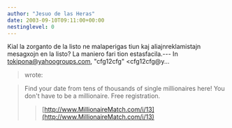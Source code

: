 ```yaml
---
author: "Jesuo de las Heras"
date: 2003-09-10T09:11:00+00:00
nestinglevel: 0
---
```

Kial la zorganto de la listo ne malaperigas tiun kaj aliajnreklamistajn mesagxojn en la listo? La maniero fari tion estasfacila.---
 In [tokipona@yahoogroups.com](mailto://tokipona@yahoogroups.com), "cfg12cfg" <cfg12cfg@y...
> wrote:

> Find your date from tens of thousands of single millionaires here!
> You don't have to be a millionaire. Free registration.
>> [http://www.MillionaireMatch.com/i/13](http://www.MillionaireMatch.com/i/13)